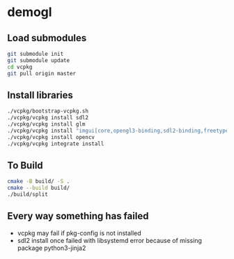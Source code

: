 # demogl

## Load submodules
```bash
git submodule init
git submodule update
cd vcpkg
git pull origin master
```

## Install libraries
```bash
./vcpkg/bootstrap-vcpkg.sh
./vcpkg/vcpkg install sdl2
./vcpkg/vcpkg install glm
./vcpkg/vcpkg install "imgui[core,opengl3-binding,sdl2-binding,freetype]"
./vcpkg/vcpkg install opencv
./vcpkg/vcpkg integrate install
```

## To Build
```bash
cmake -B build/ -S . 
cmake --build build/
./build/split
```

## Every way something has failed
- vcpkg may fail if pkg-config is not installed
- sdl2 install once failed with libsystemd error because of missing package python3-jinja2
